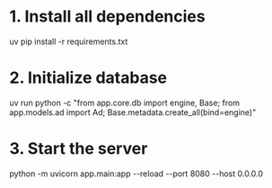 # 1. Install all dependencies
uv pip install -r requirements.txt

# 2. Initialize database
uv run python -c "from app.core.db import engine, Base; from app.models.ad import Ad; Base.metadata.create_all(bind=engine)"

# 3. Start the server
python -m uvicorn app.main:app --reload --port 8080 --host 0.0.0.0